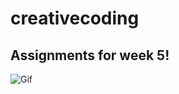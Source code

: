 # creativecoding
## Assignments for week 5!



![Gif](https://media.giphy.com/media/3ohhwJ59cxmZQDlfKo/giphy.gif)

